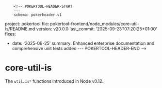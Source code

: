         <!-- POKERTOOL-HEADER-START
        ---
        schema: pokerheader.v1
project: pokertool
file: pokertool-frontend/node_modules/core-util-is/README.md
version: v20.0.0
last_commit: '2025-09-23T07:20:25+01:00'
fixes:
- date: '2025-09-25'
  summary: Enhanced enterprise documentation and comprehensive unit tests added
        ---
        POKERTOOL-HEADER-END -->
# core-util-is

The `util.is*` functions introduced in Node v0.12.
